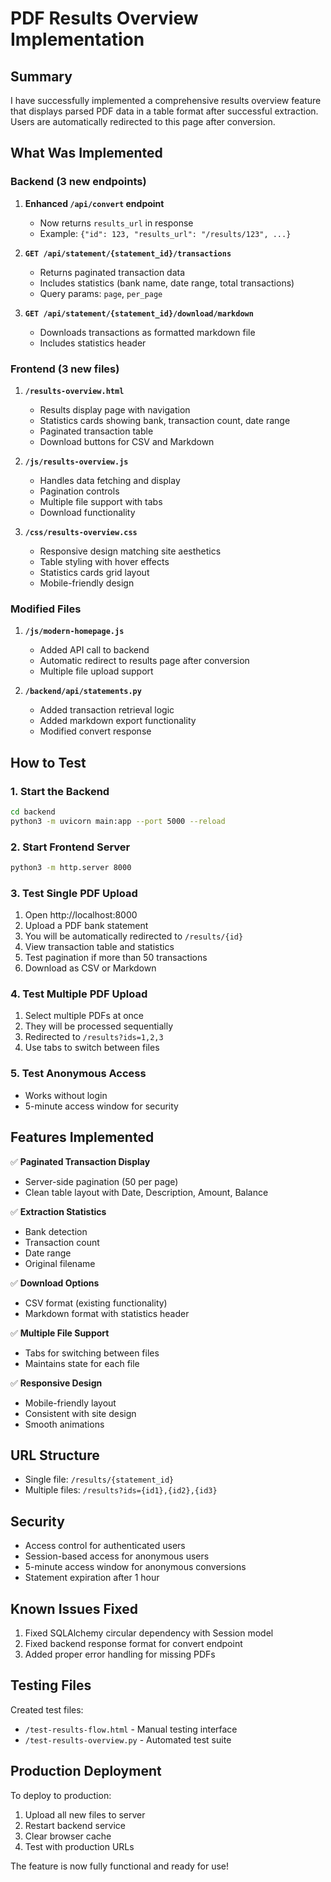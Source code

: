 # PDF Results Overview Implementation

## Summary

I have successfully implemented a comprehensive results overview feature that displays parsed PDF data in a table format after successful extraction. Users are automatically redirected to this page after conversion.

## What Was Implemented

### Backend (3 new endpoints)

1. **Enhanced `/api/convert` endpoint**
   - Now returns `results_url` in response
   - Example: `{"id": 123, "results_url": "/results/123", ...}`

2. **`GET /api/statement/{statement_id}/transactions`**
   - Returns paginated transaction data
   - Includes statistics (bank name, date range, total transactions)
   - Query params: `page`, `per_page`

3. **`GET /api/statement/{statement_id}/download/markdown`**
   - Downloads transactions as formatted markdown file
   - Includes statistics header

### Frontend (3 new files)

1. **`/results-overview.html`**
   - Results display page with navigation
   - Statistics cards showing bank, transaction count, date range
   - Paginated transaction table
   - Download buttons for CSV and Markdown

2. **`/js/results-overview.js`**
   - Handles data fetching and display
   - Pagination controls
   - Multiple file support with tabs
   - Download functionality

3. **`/css/results-overview.css`**
   - Responsive design matching site aesthetics
   - Table styling with hover effects
   - Statistics cards grid layout
   - Mobile-friendly design

### Modified Files

1. **`/js/modern-homepage.js`**
   - Added API call to backend
   - Automatic redirect to results page after conversion
   - Multiple file upload support

2. **`/backend/api/statements.py`**
   - Added transaction retrieval logic
   - Added markdown export functionality
   - Modified convert response

## How to Test

### 1. Start the Backend
```bash
cd backend
python3 -m uvicorn main:app --port 5000 --reload
```

### 2. Start Frontend Server
```bash
python3 -m http.server 8000
```

### 3. Test Single PDF Upload
1. Open http://localhost:8000
2. Upload a PDF bank statement
3. You will be automatically redirected to `/results/{id}`
4. View transaction table and statistics
5. Test pagination if more than 50 transactions
6. Download as CSV or Markdown

### 4. Test Multiple PDF Upload
1. Select multiple PDFs at once
2. They will be processed sequentially
3. Redirected to `/results?ids=1,2,3`
4. Use tabs to switch between files

### 5. Test Anonymous Access
- Works without login
- 5-minute access window for security

## Features Implemented

✅ **Paginated Transaction Display**
- Server-side pagination (50 per page)
- Clean table layout with Date, Description, Amount, Balance

✅ **Extraction Statistics**
- Bank detection
- Transaction count
- Date range
- Original filename

✅ **Download Options**
- CSV format (existing functionality)
- Markdown format with statistics header

✅ **Multiple File Support**
- Tabs for switching between files
- Maintains state for each file

✅ **Responsive Design**
- Mobile-friendly layout
- Consistent with site design
- Smooth animations

## URL Structure

- Single file: `/results/{statement_id}`
- Multiple files: `/results?ids={id1},{id2},{id3}`

## Security

- Access control for authenticated users
- Session-based access for anonymous users
- 5-minute access window for anonymous conversions
- Statement expiration after 1 hour

## Known Issues Fixed

1. Fixed SQLAlchemy circular dependency with Session model
2. Fixed backend response format for convert endpoint
3. Added proper error handling for missing PDFs

## Testing Files

Created test files:
- `/test-results-flow.html` - Manual testing interface
- `/test-results-overview.py` - Automated test suite

## Production Deployment

To deploy to production:
1. Upload all new files to server
2. Restart backend service
3. Clear browser cache
4. Test with production URLs

The feature is now fully functional and ready for use!